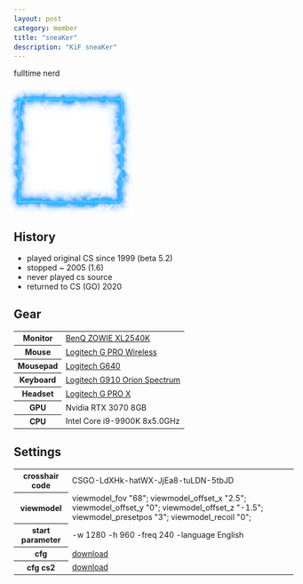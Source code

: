 ```yaml
---
layout: post
category: member
title: "sneaKer"
description: "KiF sneaKer"
---
```


fulltime nerd


<div style="position: relative; margin: 20px 0 0 -10px; padding: 20px;">
  <div style="position: absolute; top: 0; left: 0; z-index: 1;"><img src="sneaker-frame.png"></div>
  <img style="display: block;" src="sneaker.jpg" height=184px width=184px/>
</div>

<h2>History</h2>
 <ul>
    <li>played original CS since 1999 (beta 5.2)</li>
    <li>stopped ~ 2005 (1.6)</li>
    <li>never played cs source</li>
    <li>returned to CS (GO) 2020</li>
</ul>

<h2>Gear</h2>
<table>
<tr>
<th>Monitor</th><td><a target="_blank" rel="noopener noreferrer" href="https://amzn.to/3EsSqpi">BenQ ZOWIE XL2540K</a></td>
</tr>
<tr>
<th>Mouse</th><td><a target="_blank" rel="noopener noreferrer" href="https://amzn.to/3ttA4Sl">Logitech G PRO Wireless</a></td>
</tr>
<tr>
<th>Mousepad</th><td><a target="_blank" rel="noopener noreferrer" href="https://amzn.to/3w3yI0u">Logitech G640</a></td>
</tr>
<tr>
<th>Keyboard</th><td><a target="_blank" rel="noopener noreferrer" href="https://amzn.to/3EwXusJ">Logitech G910 Orion Spectrum</a></td>
</tr>
<tr>
<th>Headset</th><td><a target="_blank" rel="noopener noreferrer" href="https://amzn.to/3vZUv93">Logitech G PRO X</a></td>
</tr>
<tr>
<th>GPU</th><td>Nvidia RTX 3070 8GB</td>
</tr>
<tr>
<th>CPU</th><td>Intel Core i9-9900K 8x5.0GHz</td>
</tr>
</table>

<h2>Settings</h2>
<table>
<tr>
<th>crosshair code</th><td>CSGO-LdXHk-hatWX-JjEa8-tuLDN-5tbJD</td>
</tr>
<tr>
<th>viewmodel</th>
<td>
viewmodel_fov "68"; viewmodel_offset_x "2.5"; viewmodel_offset_y "0"; viewmodel_offset_z "-1.5";
viewmodel_presetpos "3";
viewmodel_recoil "0";
</td>
</tr>
<tr>
<th>start parameter</th><td>-w 1280 -h 960 -freq 240 -language English</td>
</tr>
<tr>
<th>cfg</th><td><a href="sneakercfg.zip">download</a></td>
</tr>
<tr>
<th>cfg cs2</th><td><a href="../docs/autoexec.cfg">download</a></td>
</tr>
</table>
